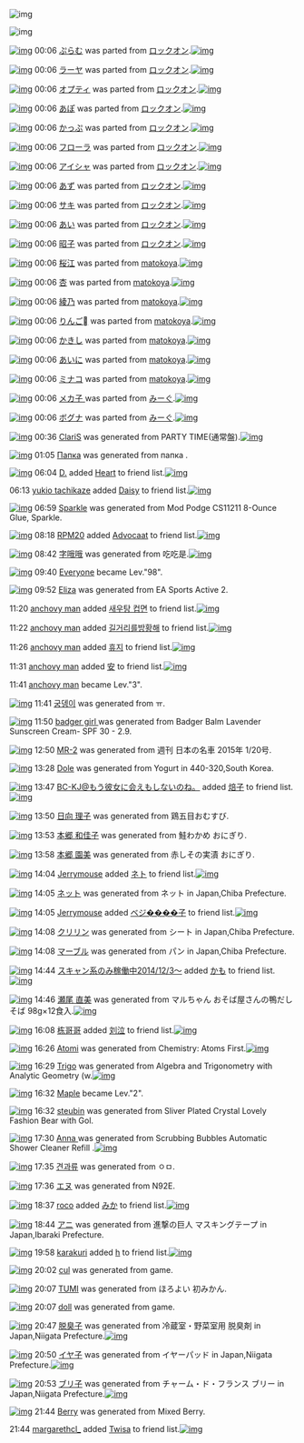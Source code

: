 ![img](http://gdrive-cdn.herokuapp.com/537b65a5bc09f0000721dda7/512px-barcode.png)

![img](http://gdrive-cdn.herokuapp.com/get/0B-nxIpt4DE2TdGhPalFPcFpSY0E/512px-barcode.png)

[![img](http://www.deviantsart.com/3m2i7or.png)](http://www.barcodekanojo.com/kanojo/238666/%E3%81%B7%E3%82%89%E3%82%80) 00:06 [ぷらむ](http://www.barcodekanojo.com/kanojo/238666/%E3%81%B7%E3%82%89%E3%82%80) was parted from [ロックオン](http://www.barcodekanojo.com/kanojo/238666/%E3%81%B7%E3%82%89%E3%82%80).[![img](http://www.deviantsart.com/2musf1g.jpeg)](http://www.barcodekanojo.com/user/241643/%E3%83%AD%E3%83%83%E3%82%AF%E3%82%AA%E3%83%B3)

[![img](http://www.deviantsart.com/165tujc.png)](http://www.barcodekanojo.com/kanojo/1830086/%E3%83%A9%E3%83%BC%E3%83%A4) 00:06 [ラーヤ](http://www.barcodekanojo.com/kanojo/1830086/%E3%83%A9%E3%83%BC%E3%83%A4) was parted from [ロックオン](http://www.barcodekanojo.com/kanojo/1830086/%E3%83%A9%E3%83%BC%E3%83%A4).[![img](http://www.deviantsart.com/2musf1g.jpeg)](http://www.barcodekanojo.com/user/241643/%E3%83%AD%E3%83%83%E3%82%AF%E3%82%AA%E3%83%B3)

[![img](http://www.deviantsart.com/1a0p4aj.png)](http://www.barcodekanojo.com/kanojo/581536/%E3%82%AA%E3%83%97%E3%83%86%E3%82%A3) 00:06 [オプティ](http://www.barcodekanojo.com/kanojo/581536/%E3%82%AA%E3%83%97%E3%83%86%E3%82%A3) was parted from [ロックオン](http://www.barcodekanojo.com/kanojo/581536/%E3%82%AA%E3%83%97%E3%83%86%E3%82%A3).[![img](http://www.deviantsart.com/2musf1g.jpeg)](http://www.barcodekanojo.com/user/241643/%E3%83%AD%E3%83%83%E3%82%AF%E3%82%AA%E3%83%B3)

[![img](http://www.deviantsart.com/2e71ivf.png)](http://www.barcodekanojo.com/kanojo/16968/%E3%81%82%E3%81%BD) 00:06 [あぽ](http://www.barcodekanojo.com/kanojo/16968/%E3%81%82%E3%81%BD) was parted from [ロックオン](http://www.barcodekanojo.com/kanojo/16968/%E3%81%82%E3%81%BD).[![img](http://www.deviantsart.com/2musf1g.jpeg)](http://www.barcodekanojo.com/user/241643/%E3%83%AD%E3%83%83%E3%82%AF%E3%82%AA%E3%83%B3)

[![img](http://www.deviantsart.com/3n0jfvq.png)](http://www.barcodekanojo.com/kanojo/1229601/%E3%81%8B%E3%81%A3%E3%81%B7) 00:06 [かっぷ](http://www.barcodekanojo.com/kanojo/1229601/%E3%81%8B%E3%81%A3%E3%81%B7) was parted from [ロックオン](http://www.barcodekanojo.com/kanojo/1229601/%E3%81%8B%E3%81%A3%E3%81%B7).[![img](http://www.deviantsart.com/2musf1g.jpeg)](http://www.barcodekanojo.com/user/241643/%E3%83%AD%E3%83%83%E3%82%AF%E3%82%AA%E3%83%B3)

[![img](http://www.deviantsart.com/2tfkuq9.png)](http://www.barcodekanojo.com/kanojo/1239146/%E3%83%95%E3%83%AD%E3%83%BC%E3%83%A9) 00:06 [フローラ](http://www.barcodekanojo.com/kanojo/1239146/%E3%83%95%E3%83%AD%E3%83%BC%E3%83%A9) was parted from [ロックオン](http://www.barcodekanojo.com/kanojo/1239146/%E3%83%95%E3%83%AD%E3%83%BC%E3%83%A9).[![img](http://www.deviantsart.com/2musf1g.jpeg)](http://www.barcodekanojo.com/user/241643/%E3%83%AD%E3%83%83%E3%82%AF%E3%82%AA%E3%83%B3)

[![img](http://www.deviantsart.com/ibb22n.png)](http://www.barcodekanojo.com/kanojo/956840/%E3%82%A2%E3%82%A4%E3%82%B7%E3%83%A3) 00:06 [アイシャ](http://www.barcodekanojo.com/kanojo/956840/%E3%82%A2%E3%82%A4%E3%82%B7%E3%83%A3) was parted from [ロックオン](http://www.barcodekanojo.com/kanojo/956840/%E3%82%A2%E3%82%A4%E3%82%B7%E3%83%A3).[![img](http://www.deviantsart.com/2musf1g.jpeg)](http://www.barcodekanojo.com/user/241643/%E3%83%AD%E3%83%83%E3%82%AF%E3%82%AA%E3%83%B3)

[![img](http://www.deviantsart.com/3ev3ri.png)](http://www.barcodekanojo.com/kanojo/1996543/%E3%81%82%E3%81%9A) 00:06 [あず](http://www.barcodekanojo.com/kanojo/1996543/%E3%81%82%E3%81%9A) was parted from [ロックオン](http://www.barcodekanojo.com/kanojo/1996543/%E3%81%82%E3%81%9A).[![img](http://www.deviantsart.com/2musf1g.jpeg)](http://www.barcodekanojo.com/user/241643/%E3%83%AD%E3%83%83%E3%82%AF%E3%82%AA%E3%83%B3)

[![img](http://www.deviantsart.com/1dch9u4.png)](http://www.barcodekanojo.com/kanojo/2057475/%E3%82%B5%E3%82%AD) 00:06 [サキ](http://www.barcodekanojo.com/kanojo/2057475/%E3%82%B5%E3%82%AD) was parted from [ロックオン](http://www.barcodekanojo.com/kanojo/2057475/%E3%82%B5%E3%82%AD).[![img](http://www.deviantsart.com/2musf1g.jpeg)](http://www.barcodekanojo.com/user/241643/%E3%83%AD%E3%83%83%E3%82%AF%E3%82%AA%E3%83%B3)

[![img](http://www.deviantsart.com/t6e20l.png)](http://www.barcodekanojo.com/kanojo/2055400/%E3%81%82%E3%81%84) 00:06 [あい](http://www.barcodekanojo.com/kanojo/2055400/%E3%81%82%E3%81%84) was parted from [ロックオン](http://www.barcodekanojo.com/kanojo/2055400/%E3%81%82%E3%81%84).[![img](http://www.deviantsart.com/2musf1g.jpeg)](http://www.barcodekanojo.com/user/241643/%E3%83%AD%E3%83%83%E3%82%AF%E3%82%AA%E3%83%B3)

[![img](http://www.deviantsart.com/1hvlq5b.png)](http://www.barcodekanojo.com/kanojo/2037192/%E6%98%AD%E5%AD%90) 00:06 [昭子](http://www.barcodekanojo.com/kanojo/2037192/%E6%98%AD%E5%AD%90) was parted from [ロックオン](http://www.barcodekanojo.com/kanojo/2037192/%E6%98%AD%E5%AD%90).[![img](http://www.deviantsart.com/2musf1g.jpeg)](http://www.barcodekanojo.com/user/241643/%E3%83%AD%E3%83%83%E3%82%AF%E3%82%AA%E3%83%B3)

[![img](http://www.deviantsart.com/23o9hqn.png)](http://www.barcodekanojo.com/kanojo/2030173/%E6%A1%9C%E6%B1%9F) 00:06 [桜江](http://www.barcodekanojo.com/kanojo/2030173/%E6%A1%9C%E6%B1%9F) was parted from [matokoya](http://www.barcodekanojo.com/kanojo/2030173/%E6%A1%9C%E6%B1%9F).[![img](http://www.deviantsart.com/2qe0j45.jpeg)](http://www.barcodekanojo.com/user/24932/matokoya)

[![img](http://www.deviantsart.com/1s0nn5u.png)](http://www.barcodekanojo.com/kanojo/2337052/%E6%9D%8F) 00:06 [杏](http://www.barcodekanojo.com/kanojo/2337052/%E6%9D%8F) was parted from [matokoya](http://www.barcodekanojo.com/kanojo/2337052/%E6%9D%8F).[![img](http://www.deviantsart.com/2qe0j45.jpeg)](http://www.barcodekanojo.com/user/24932/matokoya)

[![img](http://www.deviantsart.com/11mso39.png)](http://www.barcodekanojo.com/kanojo/1371652/%E7%B6%BE%E4%B9%83) 00:06 [綾乃](http://www.barcodekanojo.com/kanojo/1371652/%E7%B6%BE%E4%B9%83) was parted from [matokoya](http://www.barcodekanojo.com/kanojo/1371652/%E7%B6%BE%E4%B9%83).[![img](http://www.deviantsart.com/2qe0j45.jpeg)](http://www.barcodekanojo.com/user/24932/matokoya)

[![img](http://www.deviantsart.com/34nim7f.png)](http://www.barcodekanojo.com/kanojo/1395337/%E3%82%8A%E3%82%93%E3%81%94%EE%8D%85) 00:06 [りんご](http://www.barcodekanojo.com/kanojo/1395337/%E3%82%8A%E3%82%93%E3%81%94%EE%8D%85) was parted from [matokoya](http://www.barcodekanojo.com/kanojo/1395337/%E3%82%8A%E3%82%93%E3%81%94%EE%8D%85).[![img](http://www.deviantsart.com/2qe0j45.jpeg)](http://www.barcodekanojo.com/user/24932/matokoya)

[![img](http://www.deviantsart.com/2581oeh.png)](http://www.barcodekanojo.com/kanojo/898783/%E3%81%8B%E3%81%8D%E3%81%97) 00:06 [かきし](http://www.barcodekanojo.com/kanojo/898783/%E3%81%8B%E3%81%8D%E3%81%97) was parted from [matokoya](http://www.barcodekanojo.com/kanojo/898783/%E3%81%8B%E3%81%8D%E3%81%97).[![img](http://www.deviantsart.com/2qe0j45.jpeg)](http://www.barcodekanojo.com/user/24932/matokoya)

[![img](http://www.deviantsart.com/pprjoe.png)](http://www.barcodekanojo.com/kanojo/818801/%E3%81%82%E3%81%84%E3%81%AB) 00:06 [あいに](http://www.barcodekanojo.com/kanojo/818801/%E3%81%82%E3%81%84%E3%81%AB) was parted from [matokoya](http://www.barcodekanojo.com/kanojo/818801/%E3%81%82%E3%81%84%E3%81%AB).[![img](http://www.deviantsart.com/2qe0j45.jpeg)](http://www.barcodekanojo.com/user/24932/matokoya)

[![img](http://www.deviantsart.com/f7ddij.png)](http://www.barcodekanojo.com/kanojo/584631/%E3%83%9F%E3%83%8A%E3%82%B3) 00:06 [ミナコ](http://www.barcodekanojo.com/kanojo/584631/%E3%83%9F%E3%83%8A%E3%82%B3) was parted from [matokoya](http://www.barcodekanojo.com/kanojo/584631/%E3%83%9F%E3%83%8A%E3%82%B3).[![img](http://www.deviantsart.com/2qe0j45.jpeg)](http://www.barcodekanojo.com/user/24932/matokoya)

[![img](http://www.deviantsart.com/kr3co1.png)](http://www.barcodekanojo.com/kanojo/3153390/%E3%83%A1%E3%82%AB%E5%AD%90%20) 00:06 [メカ子 ](http://www.barcodekanojo.com/kanojo/3153390/%E3%83%A1%E3%82%AB%E5%AD%90%20) was parted from [みーぐ](http://www.barcodekanojo.com/kanojo/3153390/%E3%83%A1%E3%82%AB%E5%AD%90%20).[![img](http://www.deviantsart.com/6647o5.jpeg)](http://www.barcodekanojo.com/user/230432/%E3%81%BF%E3%83%BC%E3%81%90)

[![img](http://www.deviantsart.com/2f6h6ii.png)](http://www.barcodekanojo.com/kanojo/3132971/%E3%83%9C%E3%82%B0%E3%83%8A) 00:06 [ボグナ](http://www.barcodekanojo.com/kanojo/3132971/%E3%83%9C%E3%82%B0%E3%83%8A) was parted from [みーぐ](http://www.barcodekanojo.com/kanojo/3132971/%E3%83%9C%E3%82%B0%E3%83%8A).[![img](http://www.deviantsart.com/6647o5.jpeg)](http://www.barcodekanojo.com/user/230432/%E3%81%BF%E3%83%BC%E3%81%90)

[![img](http://www.deviantsart.com/15ecsc0.png)](http://www.barcodekanojo.com/kanojo/3191531/ClariS) 00:36 [ClariS](http://www.barcodekanojo.com/kanojo/3191531/ClariS) was generated from PARTY TIME(通常盤).[![img](http://www.deviantsart.com/a8134c.jpeg)](http://www.barcodekanojo.com/product_images/barcode/6015990/1420904145/PARTY%20TIME%28%E9%80%9A%E5%B8%B8%E7%9B%A4%29.jpg)

[![img](http://www.deviantsart.com/2h488k1.png)](http://www.barcodekanojo.com/kanojo/3191532/%D0%9F%D0%B0%D0%BF%D0%BA%D0%B0) 01:05 [Папка](http://www.barcodekanojo.com/kanojo/3191532/%D0%9F%D0%B0%D0%BF%D0%BA%D0%B0) was generated from папка .

[![img](http://www.deviantsart.com/2bu1fn4.jpeg)](http://www.barcodekanojo.com/user/442119/D.) 06:04 [D.](http://www.barcodekanojo.com/user/442119/D.) added [Heart](http://www.barcodekanojo.com/kanojo/1015876/Heart) to friend list.[![img](http://www.deviantsart.com/37cqik3.png)](http://www.barcodekanojo.com/kanojo/1015876/Heart)

06:13 [yukio tachikaze](http://www.barcodekanojo.com/user/499614/yukio%20tachikaze) added [Daisy](http://www.barcodekanojo.com/kanojo/2529445/Daisy) to friend list.[![img](http://www.deviantsart.com/3fov2ui.png)](http://www.barcodekanojo.com/kanojo/2529445/Daisy)

[![img](http://www.deviantsart.com/2gn6rqf.png)](http://www.barcodekanojo.com/kanojo/3191533/Sparkle) 06:59 [Sparkle](http://www.barcodekanojo.com/kanojo/3191533/Sparkle) was generated from Mod Podge CS11211 8-Ounce Glue, Sparkle.

[![img](http://www.deviantsart.com/1m0o1ih.jpeg)](http://www.barcodekanojo.com/user/397515/RPM20) 08:18 [RPM20](http://www.barcodekanojo.com/user/397515/RPM20) added [Advocaat](http://www.barcodekanojo.com/kanojo/2735947/Advocaat) to friend list.[![img](http://www.deviantsart.com/4fvfd6.png)](http://www.barcodekanojo.com/kanojo/2735947/Advocaat)

[![img](http://www.deviantsart.com/1svplbd.png)](http://www.barcodekanojo.com/kanojo/3191534/%E5%AD%97%E5%93%A6%E5%93%A6) 08:42 [字哦哦](http://www.barcodekanojo.com/kanojo/3191534/%E5%AD%97%E5%93%A6%E5%93%A6) was generated from 吃吃是.[![img](http://www.deviantsart.com/3nohaea.jpeg)](http://www.barcodekanojo.com/product_images/barcode/6015996/1420933292/50x50x,PE5,P90,P83,PE5,P90,P83,PE6,P98,PAF.jpg,qw=88,ah=88.pagespeed.ic.iJ53nAHHKv.jpg)

[![img](http://www.deviantsart.com/3cp16cr.jpeg)](http://www.barcodekanojo.com/user/229080/Everyone) 09:40 [Everyone](http://www.barcodekanojo.com/user/229080/Everyone) became Lev."98".

[![img](http://www.deviantsart.com/1kdn4k8.png)](http://www.barcodekanojo.com/kanojo/3191535/Eliza) 09:52 [Eliza](http://www.barcodekanojo.com/kanojo/3191535/Eliza) was generated from EA Sports Active 2.

11:20 [anchovy man](http://www.barcodekanojo.com/user/473012/anchovy%20man) added [새우탕 컵면](http://www.barcodekanojo.com/kanojo/1879437/%EC%83%88%EC%9A%B0%ED%83%95%20%EC%BB%B5%EB%A9%B4) to friend list.[![img](http://www.deviantsart.com/1bskmo0.png)](http://www.barcodekanojo.com/kanojo/1879437/%EC%83%88%EC%9A%B0%ED%83%95%20%EC%BB%B5%EB%A9%B4)

11:22 [anchovy man](http://www.barcodekanojo.com/user/473012/anchovy%20man) added [길거리를방황해](http://www.barcodekanojo.com/kanojo/2554451/%EA%B8%B8%EA%B1%B0%EB%A6%AC%EB%A5%BC%EB%B0%A9%ED%99%A9%ED%95%B4) to friend list.[![img](http://www.deviantsart.com/23fntka.png)](http://www.barcodekanojo.com/kanojo/2554451/%EA%B8%B8%EA%B1%B0%EB%A6%AC%EB%A5%BC%EB%B0%A9%ED%99%A9%ED%95%B4)

11:26 [anchovy man](http://www.barcodekanojo.com/user/473012/anchovy%20man) added [휴지](http://www.barcodekanojo.com/kanojo/3186446/%ED%9C%B4%EC%A7%80) to friend list.[![img](http://www.deviantsart.com/1hs6jti.png)](http://www.barcodekanojo.com/kanojo/3186446/%ED%9C%B4%EC%A7%80)

11:31 [anchovy man](http://www.barcodekanojo.com/user/473012/anchovy%20man) added [安](http://www.barcodekanojo.com/kanojo/1859061/%E5%AE%89) to friend list.[![img](http://www.deviantsart.com/1k7risu.png)](http://www.barcodekanojo.com/kanojo/1859061/%E5%AE%89)

11:41 [anchovy man](http://www.barcodekanojo.com/user/473012/anchovy%20man) became Lev."3".

[![img](http://www.deviantsart.com/1037fdm.png)](http://www.barcodekanojo.com/kanojo/3191536/%EA%B6%81%EB%8E%85%EC%9D%B4) 11:41 [궁뎅이](http://www.barcodekanojo.com/kanojo/3191536/%EA%B6%81%EB%8E%85%EC%9D%B4) was generated from ㅠ.

[![img](http://www.deviantsart.com/3bbb5jd.png)](http://www.barcodekanojo.com/kanojo/3191537/badger%20girl%20) 11:50 [badger girl ](http://www.barcodekanojo.com/kanojo/3191537/badger%20girl%20) was generated from Badger Balm Lavender Sunscreen Cream- SPF 30 - 2.9.

[![img](http://www.deviantsart.com/262npdo.png)](http://www.barcodekanojo.com/kanojo/3191538/MR-2) 12:50 [MR-2](http://www.barcodekanojo.com/kanojo/3191538/MR-2) was generated from 週刊 日本の名車 2015年 1/20号.

[![img](http://www.deviantsart.com/3rp1luc.png)](http://www.barcodekanojo.com/kanojo/3191539/Dole) 13:28 [Dole](http://www.barcodekanojo.com/kanojo/3191539/Dole) was generated from Yogurt in 440-320,South Korea.

[![img](http://www.deviantsart.com/2l905sv.jpeg)](http://www.barcodekanojo.com/user/276669/BC-KJ%40%E3%82%82%E3%81%86%E5%BD%BC%E5%A5%B3%E3%81%AB%E4%BC%9A%E3%81%88%E3%82%82%E3%81%97%E3%81%AA%E3%81%84%E3%81%AE%E3%81%AD%E3%80%82) 13:47 [BC-KJ@もう彼女に会えもしないのね。](http://www.barcodekanojo.com/user/276669/BC-KJ%40%E3%82%82%E3%81%86%E5%BD%BC%E5%A5%B3%E3%81%AB%E4%BC%9A%E3%81%88%E3%82%82%E3%81%97%E3%81%AA%E3%81%84%E3%81%AE%E3%81%AD%E3%80%82) added [焙子](http://www.barcodekanojo.com/kanojo/2220041/%E7%84%99%E5%AD%90) to friend list.[![img](http://www.deviantsart.com/11iong4.png)](http://www.barcodekanojo.com/kanojo/2220041/%E7%84%99%E5%AD%90)

[![img](http://www.deviantsart.com/2g2oald.png)](http://www.barcodekanojo.com/kanojo/3191540/%E6%97%A5%E5%90%91%20%E7%90%86%E5%AD%90) 13:50 [日向 理子](http://www.barcodekanojo.com/kanojo/3191540/%E6%97%A5%E5%90%91%20%E7%90%86%E5%AD%90) was generated from 鶏五目おむすび.

[![img](http://www.deviantsart.com/22lpvch.png)](http://www.barcodekanojo.com/kanojo/3191541/%E6%9C%AC%E9%83%B7%20%E5%92%8C%E4%BD%B3%E5%AD%90) 13:53 [本郷 和佳子](http://www.barcodekanojo.com/kanojo/3191541/%E6%9C%AC%E9%83%B7%20%E5%92%8C%E4%BD%B3%E5%AD%90) was generated from 鮭わかめ おにぎり.

[![img](http://www.deviantsart.com/2fod7r1.png)](http://www.barcodekanojo.com/kanojo/3191542/%E6%9C%AC%E9%83%B7%20%E5%9C%92%E7%BE%8E) 13:58 [本郷 園美](http://www.barcodekanojo.com/kanojo/3191542/%E6%9C%AC%E9%83%B7%20%E5%9C%92%E7%BE%8E) was generated from 赤しその実漬 おにぎり.

[![img](http://www.deviantsart.com/3v33gp3.jpeg)](http://www.barcodekanojo.com/user/245002/Jerrymouse) 14:04 [Jerrymouse](http://www.barcodekanojo.com/user/245002/Jerrymouse) added [ネト](http://www.barcodekanojo.com/kanojo/2826810/%E3%83%8D%E3%83%88) to friend list.[![img](http://www.deviantsart.com/2d5hnmv.png)](http://www.barcodekanojo.com/kanojo/2826810/%E3%83%8D%E3%83%88)

[![img](http://www.deviantsart.com/1ocjv0j.png)](http://www.barcodekanojo.com/kanojo/3191543/%E3%83%8D%E3%83%83%E3%83%88) 14:05 [ネット](http://www.barcodekanojo.com/kanojo/3191543/%E3%83%8D%E3%83%83%E3%83%88) was generated from ネット in Japan,Chiba Prefecture.

[![img](http://www.deviantsart.com/3v33gp3.jpeg)](http://www.barcodekanojo.com/user/245002/Jerrymouse) 14:05 [Jerrymouse](http://www.barcodekanojo.com/user/245002/Jerrymouse) added [ベジ����子](http://www.barcodekanojo.com/kanojo/2094458/%E3%83%99%E3%82%B8%EF%BF%BD%EF%BF%BD%EF%BF%BD%EF%BF%BD%E5%AD%90) to friend list.[![img](http://www.deviantsart.com/2n73m0m.png)](http://www.barcodekanojo.com/kanojo/2094458/%E3%83%99%E3%82%B8%EF%BF%BD%EF%BF%BD%EF%BF%BD%EF%BF%BD%E5%AD%90)

[![img](http://www.deviantsart.com/20fdf2f.png)](http://www.barcodekanojo.com/kanojo/3191544/%E3%82%AF%E3%83%AA%E3%83%AA%E3%83%B3) 14:08 [クリリン](http://www.barcodekanojo.com/kanojo/3191544/%E3%82%AF%E3%83%AA%E3%83%AA%E3%83%B3) was generated from シート in Japan,Chiba Prefecture.

[![img](http://www.deviantsart.com/vu59ei.png)](http://www.barcodekanojo.com/kanojo/3191545/%E3%83%9E%E3%83%BC%E3%83%96%E3%83%AB) 14:08 [マーブル](http://www.barcodekanojo.com/kanojo/3191545/%E3%83%9E%E3%83%BC%E3%83%96%E3%83%AB) was generated from パン in Japan,Chiba Prefecture.

[![img](http://www.deviantsart.com/99ugn1.jpeg)](http://www.barcodekanojo.com/user/6029/%E3%82%B9%E3%82%AD%E3%83%A3%E3%83%B3%E7%B3%BB%E3%81%AE%E3%81%BF%E7%A8%BC%E5%83%8D%E4%B8%AD2014%2F12%2F3%EF%BD%9E) 14:44 [スキャン系のみ稼働中2014/12/3～](http://www.barcodekanojo.com/user/6029/%E3%82%B9%E3%82%AD%E3%83%A3%E3%83%B3%E7%B3%BB%E3%81%AE%E3%81%BF%E7%A8%BC%E5%83%8D%E4%B8%AD2014%2F12%2F3%EF%BD%9E) added [かも](http://www.barcodekanojo.com/kanojo/2607601/%E3%81%8B%E3%82%82) to friend list.[![img](http://www.deviantsart.com/nukdf4.png)](http://www.barcodekanojo.com/kanojo/2607601/%E3%81%8B%E3%82%82)

[![img](http://www.deviantsart.com/33lnsoi.png)](http://www.barcodekanojo.com/kanojo/3191546/%E7%80%AC%E5%B0%BE%20%E7%9B%B4%E7%BE%8E) 14:46 [瀬尾 直美](http://www.barcodekanojo.com/kanojo/3191546/%E7%80%AC%E5%B0%BE%20%E7%9B%B4%E7%BE%8E) was generated from マルちゃん おそば屋さんの鴨だしそば 98g×12食入.[![img](http://www.deviantsart.com/34qch0a.jpeg)](http://www.barcodekanojo.com/product_images/barcode/6016016/1420955113/%E3%83%9E%E3%83%AB%E3%81%A1%E3%82%83%E3%82%93%20%E3%81%8A%E3%81%9D%E3%81%B0%E5%B1%8B%E3%81%95%E3%82%93%E3%81%AE%E9%B4%A8%E3%81%A0%E3%81%97%E3%81%9D%E3%81%B0%2098g%C3%9712%E9%A3%9F%E5%85%A5.jpg)

[![img](http://www.deviantsart.com/2hnahe3.jpeg)](http://www.barcodekanojo.com/user/499624/%E6%A0%8B%E5%93%A5%E5%93%A5) 16:08 [栋哥哥](http://www.barcodekanojo.com/user/499624/%E6%A0%8B%E5%93%A5%E5%93%A5) added [刘泣](http://www.barcodekanojo.com/kanojo/2594712/%E5%88%98%E6%B3%A3) to friend list.[![img](http://www.deviantsart.com/1a2eo8k.png)](http://www.barcodekanojo.com/kanojo/2594712/%E5%88%98%E6%B3%A3)

[![img](http://www.deviantsart.com/3j38kft.png)](http://www.barcodekanojo.com/kanojo/3191547/Atomi) 16:26 [Atomi](http://www.barcodekanojo.com/kanojo/3191547/Atomi) was generated from Chemistry: Atoms First.[![img](http://www.deviantsart.com/3tpr3pv.jpeg)](http://www.barcodekanojo.com/product_images/barcode/6016018/1420961201/50x50xChemistry,P3A,P20Atoms,P20First.jpg,qw=88,ah=88.pagespeed.ic.n7vE2KATAM.jpg)

[![img](http://www.deviantsart.com/36jn44o.png)](http://www.barcodekanojo.com/kanojo/3191548/Trigo) 16:29 [Trigo](http://www.barcodekanojo.com/kanojo/3191548/Trigo) was generated from Algebra and Trigonometry with Analytic Geometry (w.[![img](http://www.deviantsart.com/2gm6f6s.jpeg)](http://www.barcodekanojo.com/product_images/barcode/6016019/1420961337/Algebra%20and%20Trigonometry%20with%20Analytic%20Geometry%20%28w.jpg)

[![img](http://www.deviantsart.com/3d0hhgs.jpeg)](http://www.barcodekanojo.com/user/489728/Maple) 16:32 [Maple](http://www.barcodekanojo.com/user/489728/Maple) became Lev."2".

[![img](http://www.deviantsart.com/3ldaidt.png)](http://www.barcodekanojo.com/kanojo/3191549/steubin) 16:32 [steubin](http://www.barcodekanojo.com/kanojo/3191549/steubin) was generated from Sliver Plated Crystal Lovely Fashion Bear with Gol.

[![img](http://www.deviantsart.com/2c8usi4.png)](http://www.barcodekanojo.com/kanojo/3191550/Anna%20) 17:30 [Anna ](http://www.barcodekanojo.com/kanojo/3191550/Anna%20) was generated from Scrubbing Bubbles Automatic Shower Cleaner Refill .[![img](http://www.deviantsart.com/139a6hm.jpeg)](http://www.barcodekanojo.com/product_images/barcode/4621260/1367809077/Scrubbing%20Bubbles.jpg)

[![img](http://www.deviantsart.com/3br2fin.png)](http://www.barcodekanojo.com/kanojo/3191551/%EA%B2%AC%EA%B3%BC%EB%A5%98) 17:35 [견과류](http://www.barcodekanojo.com/kanojo/3191551/%EA%B2%AC%EA%B3%BC%EB%A5%98) was generated from ㅇㅁ.

[![img](http://www.deviantsart.com/3et9udj.png)](http://www.barcodekanojo.com/kanojo/3191552/%E3%82%A8%E3%83%8C) 17:36 [エヌ](http://www.barcodekanojo.com/kanojo/3191552/%E3%82%A8%E3%83%8C) was generated from N92E.

[![img](http://www.deviantsart.com/1tlmfe0.jpeg)](http://www.barcodekanojo.com/user/244639/roco) 18:37 [roco](http://www.barcodekanojo.com/user/244639/roco) added [みか](http://www.barcodekanojo.com/kanojo/32219/%E3%81%BF%E3%81%8B) to friend list.[![img](http://www.deviantsart.com/17ehdt8.png)](http://www.barcodekanojo.com/kanojo/32219/%E3%81%BF%E3%81%8B)

[![img](http://www.deviantsart.com/oiv9b2.png)](http://www.barcodekanojo.com/kanojo/3191553/%E3%82%A2%E3%83%8B) 18:44 [アニ](http://www.barcodekanojo.com/kanojo/3191553/%E3%82%A2%E3%83%8B) was generated from 進撃の巨人 マスキングテープ in Japan,Ibaraki Prefecture.

[![img](http://www.deviantsart.com/955imn.jpeg)](http://www.barcodekanojo.com/user/499628/karakuri) 19:58 [karakuri](http://www.barcodekanojo.com/user/499628/karakuri) added [h](http://www.barcodekanojo.com/kanojo/2871617/h) to friend list.[![img](http://www.deviantsart.com/1laeuhp.png)](http://www.barcodekanojo.com/kanojo/2871617/h)

[![img](http://www.deviantsart.com/2gpuvse.png)](http://www.barcodekanojo.com/kanojo/3191554/cul) 20:02 [cul](http://www.barcodekanojo.com/kanojo/3191554/cul) was generated from game.

[![img](http://www.deviantsart.com/298fik3.png)](http://www.barcodekanojo.com/kanojo/3191556/TUMI) 20:07 [TUMI](http://www.barcodekanojo.com/kanojo/3191556/TUMI) was generated from ほろよい 初みかん.

[![img](http://www.deviantsart.com/30mlhhq.png)](http://www.barcodekanojo.com/kanojo/3191555/doll) 20:07 [doll](http://www.barcodekanojo.com/kanojo/3191555/doll) was generated from game.

[![img](http://www.deviantsart.com/3pdubhk.png)](http://www.barcodekanojo.com/kanojo/3191557/%E8%84%B1%E8%87%AD%E5%AD%90) 20:47 [脱臭子](http://www.barcodekanojo.com/kanojo/3191557/%E8%84%B1%E8%87%AD%E5%AD%90) was generated from 冷蔵室・野菜室用 脱臭剤 in Japan,Niigata Prefecture.[![img](http://www.deviantsart.com/3ja9obv.jpeg)](http://www.barcodekanojo.com/product_images/barcode/6016030/1420976812/%E5%86%B7%E8%94%B5%E5%AE%A4%E3%83%BB%E9%87%8E%E8%8F%9C%E5%AE%A4%E7%94%A8%20%E8%84%B1%E8%87%AD%E5%89%A4.jpg)

[![img](http://www.deviantsart.com/3v12jn8.png)](http://www.barcodekanojo.com/kanojo/3191558/%E3%82%A4%E3%83%A4%E5%AD%90) 20:50 [イヤ子](http://www.barcodekanojo.com/kanojo/3191558/%E3%82%A4%E3%83%A4%E5%AD%90) was generated from イヤーパッド in Japan,Niigata Prefecture.[![img](http://www.deviantsart.com/qk3qsp.jpeg)](http://www.barcodekanojo.com/product_images/barcode/6016031/1420977022/%E3%82%A4%E3%83%A4%E3%83%BC%E3%83%91%E3%83%83%E3%83%89.jpg)

[![img](http://www.deviantsart.com/1o4vu56.png)](http://www.barcodekanojo.com/kanojo/3191559/%E3%83%96%E3%83%AA%E5%AD%90) 20:53 [ブリ子](http://www.barcodekanojo.com/kanojo/3191559/%E3%83%96%E3%83%AA%E5%AD%90) was generated from チャーム・ド・フランス ブリー in Japan,Niigata Prefecture.[![img](http://www.deviantsart.com/23t1edu.jpeg)](http://www.barcodekanojo.com/product_images/barcode/6016032/1420977147/50x50x,PE3,P83,P81,PE3,P83,PA3,PE3,P83,PBC,PE3,P83,PA0,PE3,P83,PBB,PE3,P83,P89,PE3,P83,PBB,PE3,P83,P95,PE3,P83,PA9,PE3,P83,PB3,PE3,P82,PB9,P20,PE3,P83,P96,PE3,P83,PAA,PE3,P83,PBC.jpg,qw=88,ah=88.pagespeed.ic.i1r9G8zVb0.jpg)

[![img](http://www.deviantsart.com/2pg1s6i.png)](http://www.barcodekanojo.com/kanojo/3191560/Berry) 21:44 [Berry](http://www.barcodekanojo.com/kanojo/3191560/Berry) was generated from Mixed Berry.

21:44 [margarethcl_](http://www.barcodekanojo.com/user/499107/margarethcl_) added [Twisa](http://www.barcodekanojo.com/kanojo/2569393/Twisa) to friend list.[![img](http://www.deviantsart.com/dlos1k.png)](http://www.barcodekanojo.com/kanojo/2569393/Twisa)

